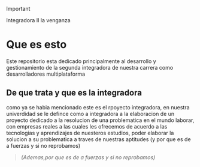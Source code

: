 >[!IMPORTANT]
>Integradora II la venganza
<h1>Que es esto</h1>
<p>Este repositorio esta dedicado principalmente al desarrollo y gestionamiento de la segunda integradora de nuestra carrera como desarrolladores multiplataforma</p>

<h2>De que trata y que es la integradora</h2>
<p> como ya se habia mencionado este es el rpoyecto integradora, en nuestra univerdidad se le defince como a integradora a la elaboracion de un proyecto dedicado a la resolucion de una problematica en el mundo laborar, con empresas reales a las cuales les ofrecemos de acuerdo a las tecnologias y aprendizajes de nuesteros estudios, poder elaborar la solucion a su problematica a traves de nuestras aptitudes (y por que es de a fuerzas y si no reprobamos)</p>

>_(Ademas,por que es de a fuerzas y si no reprobamos)_
